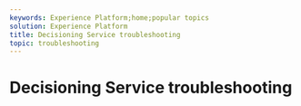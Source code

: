 ```yaml
---
keywords: Experience Platform;home;popular topics
solution: Experience Platform
title: Decisioning Service troubleshooting
topic: troubleshooting
---
```


# Decisioning Service troubleshooting